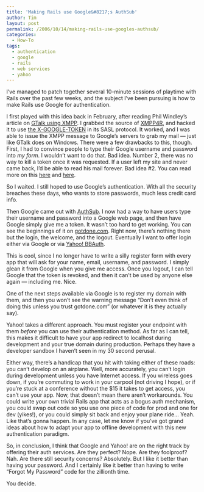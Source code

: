 ```yaml
---
title: 'Making Rails use Google&#8217;s AuthSub'
author: Tim
layout: post
permalink: /2006/10/14/making-rails-use-googles-authsub/
categories:
  - How-To
tags:
  - authentication
  - google
  - rails
  - web services
  - yahoo
---
```

I&#8217;ve managed to patch together several 10-minute sessions of playtime with Rails over the past few weeks, and the subject I&#8217;ve been pursuing is how to make Rails use Google for authentication.

I first played with this idea back in February, after reading Phil Windley&#8217;s article on [GTalk using XMPP][1]. I grabbed the source of [XMPP4R][2], and hacked it to use [the X-GOOGLE-TOKEN][3] in its SASL protocol. It worked, and I was able to issue the XMPP message to Google&#8217;s servers to grab my mail &#8212; just like GTalk does on Windows. There were a few drawbacks to this, though. First, I had to convince people to type their Google username and password into *my form*. I wouldn&#8217;t want to do that. Bad idea. Number 2, there was no way to kill a token once it was requested. If a user left my site and never came back, I&#8217;d be able to read his mail forever. Bad idea #2. You can read more on this [here][4] and [here][5].

So I waited. I still hoped to use Google&#8217;s authentication. With all the security breaches these days, who wants to store passwords, much less credit card info.

Then Google came out with [AuthSub][6]. I now had a way to have users type their username and password into a Google web page, and then have Google simply give me a token. It wasn&#8217;t too hard to get working. You can see the beginnings of it on [gotdone.com][7]. Right now, there&#8217;s nothing there but the login, the welcome, and the logout. Eventually I want to offer login either via Google or via [Yahoo! BBAuth][8].

This is cool, since I no longer have to write a silly register form with every app that will ask for your name, email, username, and password. I simply glean it from Google when you give me access. Once you logout, I can tell Google that the token is revoked, and then it can&#8217;t be used by anyone else again &#8212; including me. Nice.

One of the next steps available via Google is to register my domain with them, and then you won&#8217;t see the warning message &#8220;Don&#8217;t even think of doing this unless you trust gotdone.com&#8221; (or whatever it is they actually say).

Yahoo! takes a different approach. You must register your endpoint with them *before* you can use their authentication method. As far as I can tell, this makes it difficult to have your app redirect to localhost during development and your true domain during production. Perhaps they have a developer sandbox I haven&#8217;t seen in my 30 second perusal.

Either way, there&#8217;s a handicap that you hit with taking either of these roads: you can&#8217;t develop on an airplane. Well, more accurately, you can&#8217;t login during development unless you have Internet access. If you wireless goes down, if you&#8217;re commuting to work in your carpool (not driving I hope), or if you&#8217;re stuck at a conference without the $15 it takes to get access, you can&#8217;t use your app. Now, that doesn&#8217;t mean there aren&#8217;t workarounds. You could write your own trivial Rails app that acts as a bogus auth mechanism, you could swap out code so you use one piece of code for prod and one for dev (yikes!), or you could simply sit back and enjoy your plane ride&#8230; Yeah. Like that&#8217;s gonna happen. In any case, let me know if you&#8217;ve got grand ideas about how to adapt your app to offline development with this new authentication paradigm.

So, in conclusion, I think that Google and Yahoo! are on the right track by offering their auth services. Are they perfect? Nope. Are they foolproof? Nah. Are there still security concerns? Absolutely. But I like it better than having your password. And I certainly like it better than having to write &#8220;Forgot My Password&#8221; code for the zillionth time.

You decide.

 [1]: http://www.windley.com/archives/2006/03/trusting_google.shtml
 [2]: http://home.gna.org/xmpp4r/
 [3]: http://dystopics.dump.be/2006/02/04/the-mysteries-of-x-google-token-and-why-it-matters/
 [4]: http://www.windley.com/archives/2006/02/using_googles_u.shtml
 [5]: http://dystopics.dump.be/2006/02/04/the-mysteries-of-x-google-token-and-why-it-matters#comments
 [6]: http://code.google.com/apis/accounts/AuthForWebApps.html
 [7]: http://gotdone.com
 [8]: http://developer.yahoo.com/auth/
